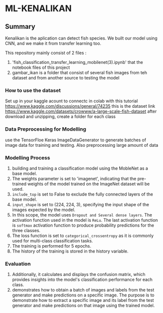# ML-KENALIKAN

## Summary 
Kenalikan is the aplication can detect fish species. We built our model using CNN, and we make it from transfer learning too.

This repository mainly consist of 2 files : 
1. 'fish_classification_transfer_learning_mobilenet(3).ipynb' that the notebook files of this project 
2. gambar_ikan is a folder that consist of several fish images from teh dataset and from another source to testing the model

### How to use the dataset
Set up in your kaggle acount to connectc in colab with this tutorial https://www.kaggle.com/discussions/general/74235
this is the dataset link  https://www.kaggle.com/datasets/crowww/a-large-scale-fish-dataset
after download and unzipping, create a folder for each class

### Data Preprocessing for Modelling 
use the TensorFloe Keras ImageDataGenerator to generate batches of image data for training and testing. Also preprocessing large amount of data

### Modelling Process
1. building and training a classification model using the MobleNet as a base model.
2. The weights parameter is set to 'imagenet', indicating that the pre-trained weights of the model trained on the ImageNet dataset will be used.
3. `include_top` is set to False to exclude the fully connected layers of the base model.
4. `input_shape` is set to (224, 224, 3), specifying the input shape of the images expected by the model.
5. In this scope, the model uses `Dropout and Several dense layers`. The activation function used in the model is `ReLu`. The last activation function is `softmax` activation function to produce probability predictions for the three classes.
6. The loss function is set to `categorical_crossentropy` as it is commonly used for multi-class classification tasks.
7. The training is performed for 5 epochs.
8. The history of the training is stored in the history variable.

### Evaluation 
1. Additionally, it calculates and displays the confusion matrix, which provides insights into the model's classification performance for each class.
2. demonstrates how to obtain a batch of images and labels from the test generator and make predictions on a specific image. The purpose is to demonstrate how to extract a specific image and its label from the test generator and make predictions on that image using the trained model. 
